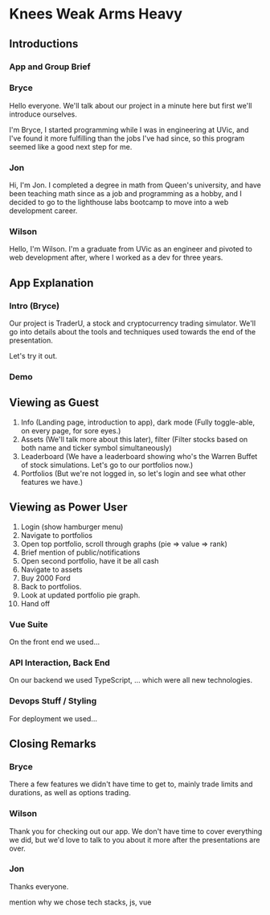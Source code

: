 # Knees Weak Arms Heavy

## Introductions

### App and Group Brief

### Bryce

Hello everyone. We'll talk about our project in a minute here but first we'll introduce ourselves.

I'm Bryce, I started programming while I was in engineering at UVic, and I've found it more fulfilling than the jobs I've had since, so this program seemed like a good next step for me.

### Jon

Hi, I'm Jon. I completed a degree in math from Queen's university, and have been teaching math since as a job and programming as a hobby, and I decided to go to the lighthouse labs bootcamp to move into a web development career.

### Wilson

Hello, I'm Wilson. I'm a graduate from UVic as an engineer and pivoted to web development after, where I worked as a dev for three years.

## App Explanation

### Intro (Bryce)

Our project is TraderU, a stock and cryptocurrency trading simulator. We'll go into details about the tools and techniques used towards the end of the presentation.

Let's try it out.

### Demo

<!-- Wilson as Narrator, Bryce as User -->

## Viewing as Guest

<!-- Trim, very brief statements, with pause between -->

1. Info (Landing page, introduction to app), dark mode (Fully toggle-able, on every page, for sore eyes.)
2. Assets (We'll talk more about this later), filter (Filter stocks based on both name and ticker symbol simultaneously)
3. Leaderboard (We have a leaderboard showing who's the Warren Buffet of stock simulations. Let's go to our portfolios now.)
4. Portfolios (But we're not logged in, so let's login and see what other features we have.)

<!-- Jon as Narrator, Bryce as User -->

## Viewing as Power User

<!-- Trim, very brief statements, with pause between -->

1. Login (show hamburger menu)
2. Navigate to portfolios
3. Open top portfolio, scroll through graphs (pie => value => rank)
4. Brief mention of public/notifications
5. Open second portfolio, have it be all cash
6. Navigate to assets
7. Buy 2000 Ford
8. Back to portfolios.
9. Look at updated portfolio pie graph.
10. Hand off

<!-- Wilson -->

### Vue Suite

On the front end we used...

<!-- Jon -->

### API Interaction, Back End

On our backend we used TypeScript, ... which were all new technologies.

<!-- Bryce -->

### Devops Stuff / Styling

For deployment we used...

## Closing Remarks

### Bryce

There a few features we didn't have time to get to, mainly trade limits and durations, as well as options trading.

### Wilson

Thank you for checking out our app. We don't have time to cover everything we did, but we'd love to talk to you about it more after the presentations are over.

### Jon

Thanks everyone.

mention why we chose tech stacks, js, vue
